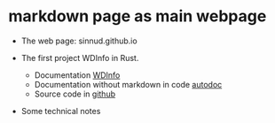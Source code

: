 # markdown page as main webpage

- The web page: sinnud.github.io

- The first project WDInfo in Rust.
  - Documentation [WDInfo](https://sinnud.github.io/rust_wdinfo/doc/settings.html)
  - Documentation without markdown in code [autodoc](https://sinnud.github.io/rust_wdinfo/autodoc/settings.html)
  - Source code in [github](https://github.com/sinnud/rustbook/tree/postgresql)

- Some technical notes